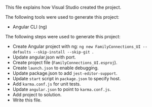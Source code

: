 This file explains how Visual Studio created the project.

The following tools were used to generate this project:
- Angular CLI (ng)

The following steps were used to generate this project:
- Create Angular project with ng: `ng new FamilyConnections_UI --defaults --skip-install --skip-git `.
- Update angular.json with port.
- Create project file (`FamilyConnections_UI.esproj`).
- Create `launch.json` to enable debugging.
- Update package.json to add `jest-editor-support`.
- Update `start` script in `package.json` to specify host.
- Add `karma.conf.js` for unit tests.
- Update `angular.json` to point to `karma.conf.js`.
- Add project to solution.
- Write this file.
